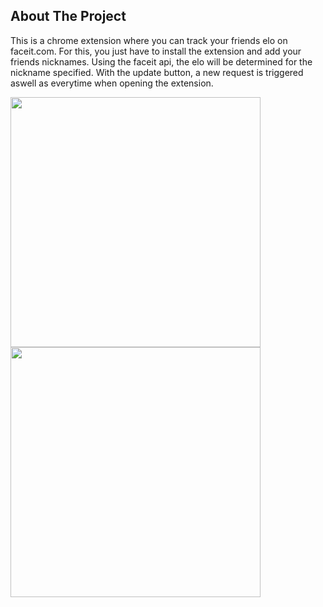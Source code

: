 <!-- ABOUT THE PROJECT -->
## About The Project

This is a chrome extension where you can track your friends elo on faceit.com. For this, you just have to install the extension and add your friends nicknames. 
Using the faceit api, the elo will be determined for the nickname specified.
With the update button, a new request is triggered aswell as everytime when opening the extension.

<p float="center">
   <img src="https://github.com/XaNNy0/FaceitFriends/blob/master/screenshots/Screenshot_1.png?raw=true" width="400" />
   <img src="https://github.com/XaNNy0/FaceitFriends/blob/master/screenshots/Screenshot_2.png?raw=true" width="400" />
</p>
